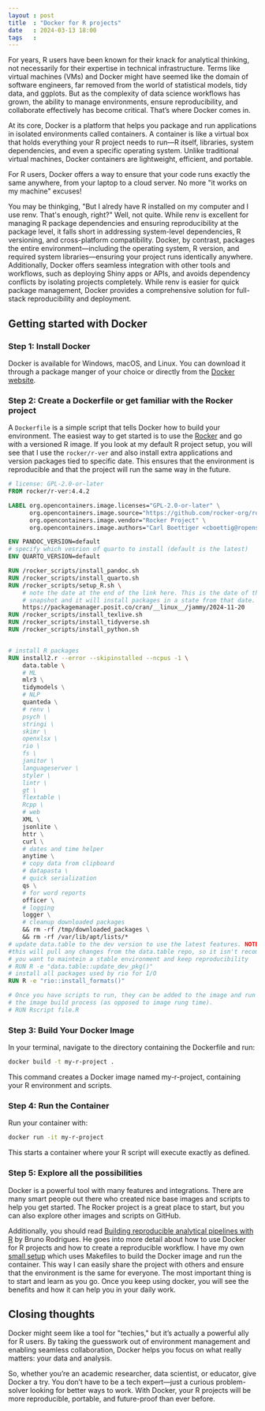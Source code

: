 ```yaml
---
layout : post
title  : "Docker for R projects"
date   : 2024-03-13 18:00
tags   :
---
```


For years, R users have been known for their knack for analytical thinking, not
necessarily for their expertise in technical infrastructure. Terms like virtual
machines (VMs) and Docker might have seemed like the domain of software
engineers, far removed from the world of statistical models, tidy data, and
ggplots. But as the complexity of data science workflows has grown, the ability
to manage environments, ensure reproducibility, and collaborate effectively has
become critical. That’s where Docker comes in.

At its core, Docker is a platform that helps you package and run applications in
isolated environments called containers. A container is like a virtual box that
holds everything your R project needs to run—R itself, libraries, system
dependencies, and even a specific operating system. Unlike traditional virtual
machines, Docker containers are lightweight, efficient, and portable.

For R users, Docker offers a way to ensure that your code runs exactly the same
anywhere, from your laptop to a cloud server. No more "it works on my machine"
excuses!

You may be thinkging, "But I alredy have R installed on my computer and I use
renv. That's enough, right?" Well, not quite. While renv is excellent for
managing R package dependencies and ensuring reproducibility at the package
level, it falls short in addressing system-level dependencies, R versioning, and
cross-platform compatibility. Docker, by contrast, packages the entire
environment—including the operating system, R version, and required system
libraries—ensuring your project runs identically anywhere. Additionally, Docker
offers seamless integration with other tools and workflows, such as deploying
Shiny apps or APIs, and avoids dependency conflicts by isolating projects
completely. While renv is easier for quick package management, Docker provides a
comprehensive solution for full-stack reproducibility and deployment.

## Getting started with Docker

### Step 1: Install Docker

Docker is available for Windows, macOS, and Linux. You can download it through a
package manger of your choice or directly from the [Docker
website](https://www.docker.com).

### Step 2: Create a Dockerfile or get familiar with the Rocker project

A `Dockerfile` is a simple script that tells Docker how to build your
environment. The easiest way to get started is to use the
[Rocker](https://www.rocker-project.org) and go with a versioned R image. If you
look at my default R project setup, you will see that I use the `rocker/r-ver`
and also install extra applications and version packages tied to specific date.
This ensures that the environment is reproducible and that the project will run
the same way in the future.

```Dockerfile
# license: GPL-2.0-or-later
FROM rocker/r-ver:4.4.2

LABEL org.opencontainers.image.licenses="GPL-2.0-or-later" \
      org.opencontainers.image.source="https://github.com/rocker-org/rocker-versioned2" \
      org.opencontainers.image.vendor="Rocker Project" \
      org.opencontainers.image.authors="Carl Boettiger <cboettig@ropensci.org>"

ENV PANDOC_VERSION=default
# specify which vesrion of quarto to install (default is the latest)
ENV QUARTO_VERSION=default

RUN /rocker_scripts/install_pandoc.sh
RUN /rocker_scripts/install_quarto.sh
RUN /rocker_scripts/setup_R.sh \
    # note the date at the end of the link here. This is the date of the P3M
    # snapshot and it will install packages in a state from that date.
    https://packagemanager.posit.co/cran/__linux__/jammy/2024-11-20
RUN /rocker_scripts/install_texlive.sh
RUN /rocker_scripts/install_tidyverse.sh
RUN /rocker_scripts/install_python.sh


# install R packages
RUN install2.r --error --skipinstalled --ncpus -1 \
    data.table \
    # ML
    mlr3 \
    tidymodels \
    # NLP
    quanteda \
    # renv \
    psych \
    stringi \
    skimr \
    openxlsx \
    rio \
    fs \
    janitor \
    languageserver \
    styler \
    lintr \
    gt \
    flextable \
    Rcpp \
    # web
    XML \
    jsonlite \
    httr \
    curl \
    # dates and time helper
    anytime \
    # copy data from clipboard
    # datapasta \
    # quick serialization
    qs \
    # for word reports
    officer \
    # logging
    logger \
    # cleanup downloaded packages
    && rm -rf /tmp/downloaded_packages \
    && rm -rf /var/lib/apt/lists/*
# update data.table to the dev version to use the latest features. NOTE that
#this will pull any changes from the data.table repo, so it isn't recommended if
# you want to maintein a stable environment and keep reproducibility
# RUN R -e "data.table::update_dev_pkg()"
# install all packages used by rio for I/O
RUN R -e "rio::install_formats()"

# Once you have scripts to run, they can be added to the image and run during
# the image build process (as opposed to image rung time).
# RUN Rscript file.R
```

### Step 3: Build Your Docker Image

In your terminal, navigate to the directory containing the Dockerfile and run:

```bash
docker build -t my-r-project .
```

This command creates a Docker image named my-r-project, containing your R environment and scripts.

### Step 4: Run the Container

Run your container with:

```bash
docker run -it my-r-project
```

This starts a container where your R script will execute exactly as defined.

### Step 5: Explore all the possibilities

Docker is a powerful tool with many features and integrations. There are many smart people out there who created nice base images and scripts to help you get started. The Rocker project is a great place to start, but you can also explore other images and scripts on GitHub. 

Additionally, you should read [Building reproducible analytical pipelines with R](https://raps-with-r.dev/) by Bruno Rodrigues. He goes into more detail about how to use Docker for R projects and how to create a reproducible workflow. I have my own [small setup](https://github.com/davidbudzynski/R-project-bootstrap) which uses Makefiles to build the Docker image and run the container. This way I can easily share the project with others and ensure that the environment is the same for everyone. The most important thing is to start and learn as you go. Once you keep using docker, you will see the benefits and how it can help you in your daily work.

## Closing thoughts

Docker might seem like a tool for "techies," but it’s actually a powerful ally for R users. By taking the guesswork out of environment management and enabling seamless collaboration, Docker helps you focus on what really matters: your data and analysis.

So, whether you’re an academic researcher, data scientist, or educator, give Docker a try. You don’t have to be a tech expert—just a curious problem-solver looking for better ways to work. With Docker, your R projects will be more reproducible, portable, and future-proof than ever before.
